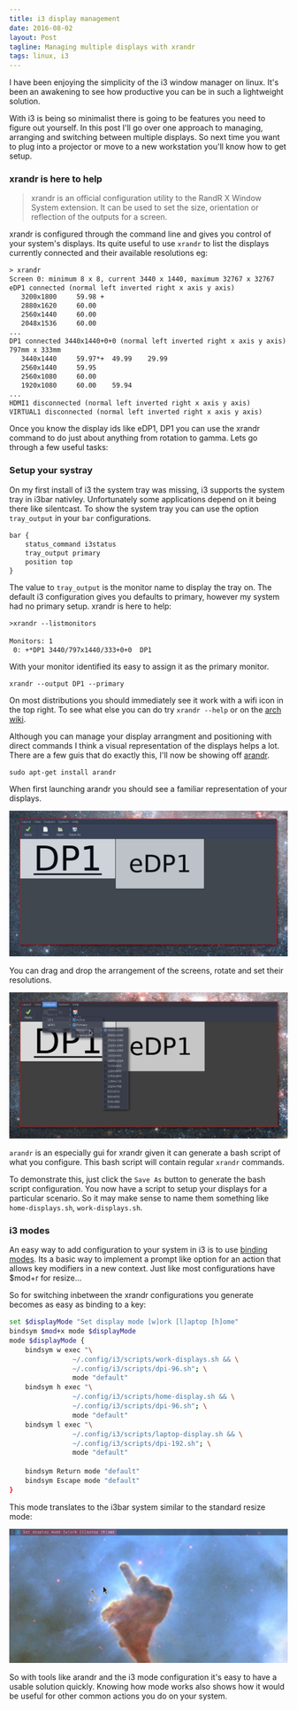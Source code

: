 ```yaml
---
title: i3 display management
date: 2016-08-02
layout: Post
tagline: Managing multiple displays with xrandr
tags: linux, i3
---
```


I have been enjoying the simplicity of the i3 window manager on linux. It's been an awakening to see how productive you can be in such a lightweight solution.

With i3 is being so minimalist there is going to be features you need to figure out yourself. In this post I'll go over one approach to managing, arranging and switching between multiple displays. So next time you want to plug into a projector or move to a new workstation you'll know how to get setup.

### xrandr is here to help

> xrandr is an official configuration utility to the RandR X Window System extension. It can be used to set the size, orientation or reflection of the outputs for a screen.

xrandr is configured through the command line and gives you control of your system's displays. Its quite useful to use `xrandr` to list the displays currently connected and their available resolutions eg:

```shell
> xrandr
Screen 0: minimum 8 x 8, current 3440 x 1440, maximum 32767 x 32767
eDP1 connected (normal left inverted right x axis y axis)
   3200x1800     59.98 +
   2880x1620     60.00  
   2560x1440     60.00  
   2048x1536     60.00  
...
DP1 connected 3440x1440+0+0 (normal left inverted right x axis y axis) 797mm x 333mm
   3440x1440     59.97*+  49.99    29.99  
   2560x1440     59.95  
   2560x1080     60.00  
   1920x1080     60.00    59.94  
...
HDMI1 disconnected (normal left inverted right x axis y axis)
VIRTUAL1 disconnected (normal left inverted right x axis y axis)
```

Once you know the display ids like eDP1, DP1 you can use the xrandr command to do just about anything from rotation to gamma. Lets go through a few useful tasks:

### Setup your systray

On my first install of i3 the system tray was missing, i3 supports the system tray in i3bar nativley. Unfortunately some applications depend on it being there like silentcast. To show the system tray you can use the option `tray_output` in your `bar` configurations.

```shell
bar {
    status_command i3status
    tray_output primary
    position top
}
```

The value to `tray_output` is the monitor name to display the tray on. The default i3 configuration gives you defaults to primary, however my system had no primary setup. xrandr is here to help:

```shell
>xrandr --listmonitors

Monitors: 1
 0: +*DP1 3440/797x1440/333+0+0  DP1
```

With your monitor identified its easy to assign it as the primary monitor.

```shell
xrandr --output DP1 --primary
```

On most distributions you should immediately see  it work with a wifi icon in the top right. To see what else you can do try `xrandr --help` or on the [arch wiki](https://wiki.archlinux.org/index.php/xrandr).

Although you can manage your display arrangment and positioning with direct commands I think a visual representation of the displays helps a lot. There are a few guis that do exactly this, I'll now be showing off [arandr](https://christian.amsuess.com/tools/arandr/).

```shell
sudo apt-get install arandr
```

When first launching arandr you should see a familiar representation of your displays.

![arandr](/assets/arandr.png)

You can drag and drop the arrangement of the screens, rotate and set their resolutions.

![arandr-outputs](/assets/arandr-outputs.png)

`arandr` is an especially gui for xrandr given it can generate a bash script of what you configure. This bash script will contain regular `xrandr` commands.

To demonstrate this, just click the `Save As` button to generate the bash script configuration. You now have a script to setup your displays for a particular scenario. So it may make sense to name them something like `home-displays.sh`, `work-displays.sh`.

### i3 modes

An easy way to add configuration to your system in i3 is to use [binding modes](https://i3wm.org/docs/userguide.html#binding_modes). Its a basic way to implement a prompt like option for an action that allows key modifiers in a new context. Just like most configurations have $mod+r for resize...

So for switching inbetween the xrandr configurations you generate becomes as easy as binding to a key:

```bash
set $displayMode "Set display mode [w]ork [l]aptop [h]ome"
bindsym $mod+x mode $displayMode
mode $displayMode {
    bindsym w exec "\
                ~/.config/i3/scripts/work-displays.sh && \
                ~/.config/i3/scripts/dpi-96.sh"; \
                mode "default"
    bindsym h exec "\
                ~/.config/i3/scripts/home-display.sh && \
                ~/.config/i3/scripts/dpi-96.sh"; \
                mode "default"
    bindsym l exec "\
                ~/.config/i3/scripts/laptop-display.sh && \
                ~/.config/i3/scripts/dpi-192.sh"; \
                mode "default"

    bindsym Return mode "default"
    bindsym Escape mode "default"
}
```

This mode translates to the i3bar system similar to the standard resize mode:

![i3-display-mode](/assets/i3-display-mode.png)

So with tools like arandr and the i3 mode configuration it's easy to have a usable solution quickly. Knowing how mode works also shows how it would be useful for other common actions you do on your system.